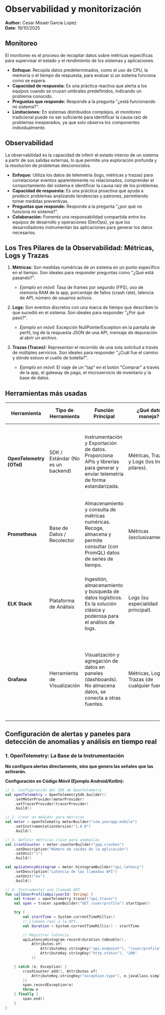 # Observabilidad y monitorización

**Author:** Cesar Misael García Lopez  
**Date:** 16/10/2025

## Monitoreo

El monitoreo es el proceso de recopilar datos sobre métricas específicas para supervisar el estado y el rendimiento de los sistemas y aplicaciones.

- **Enfoque:** Recopila datos predeterminados, como el uso de CPU, la memoria o el tiempo de respuesta, para evaluar si un sistema funciona como se espera.
- **Capacidad de respuesta:** Es una práctica reactiva que alerta a los equipos cuando se cruzan umbrales predefinidos, indicando un problema conocido.
- **Preguntas que responde:** Responde a la pregunta "¿está funcionando mi sistema?".
- **Limitaciones:** En sistemas distribuidos complejos, el monitoreo tradicional puede no ser suficiente para identificar la causa raíz de problemas inesperados, ya que solo observa los componentes individualmente.

## Observabilidad

La observabilidad es la capacidad de inferir el estado interno de un sistema a partir de sus salidas externas, lo que permite una exploración profunda y la resolución de problemas desconocidos.

- **Enfoque:** Utiliza los datos de telemetría (logs, métricas y trazas) para correlacionar eventos aparentemente no relacionados, comprender el comportamiento del sistema e identificar la causa raíz de los problemas.
- **Capacidad de respuesta:** Es una práctica proactiva que ayuda a predecir problemas analizando tendencias y patrones, permitiendo tomar medidas preventivas.
- **Preguntas que responde:** Responde a la pregunta "¿por qué no funciona mi sistema?".
- **Colaboración:** Fomenta una responsabilidad compartida entre los equipos de desarrollo y operaciones (DevOps), ya que los desarrolladores instrumentan las aplicaciones para generar los datos necesarios.

## Los Tres Pilares de la Observabilidad: Métricas, Logs y Trazas

1. **Métricas:** Son medidas numéricas de un sistema en un punto específico en el tiempo. Son ideales para responder preguntas como "¿Qué está pasando?".
   - _Ejemplo en móvil:_ Tasa de frames por segundo (FPS), uso de memoria RAM de la app, porcentaje de fallos (crash rate), latencia de API, número de usuarios activos.

2. **Logs:** Son eventos discretos con una marca de tiempo que describen lo que sucedió en el sistema. Son ideales para responder "¿Por qué pasó?".
   - _Ejemplo en móvil:_ Excepción NullPointerException en la pantalla de perfil, log de la respuesta JSON de una API, mensaje de depuración al abrir un archivo.

3. **Trazas (Traces):** Representan el recorrido de una sola solicitud a través de múltiples servicios. Son ideales para responder "¿Cuál fue el camino y dónde estuvo el cuello de botella?".
   - _Ejemplo en móvil:_ El viaje de un "tap" en el botón "Comprar" a través de la app, el gateway de pago, el microservicio de inventario y la base de datos.

## Herramientas más usadas

| Herramienta              | Tipo de Herramienta               | Función Principal                                                                                                             | ¿Qué dato maneja?                             | Rol en el Ecosistema Móvil                                                                                                                          | Ejemplo de Uso en Móvil                                                                                                                        |
| ------------------------ | --------------------------------- | ----------------------------------------------------------------------------------------------------------------------------- | --------------------------------------------- | --------------------------------------------------------------------------------------------------------------------------------------------------- | ---------------------------------------------------------------------------------------------------------------------------------------------- |
| **OpenTelemetry (OTel)** | SDK / Estándar (No es un backend) | Instrumentación y Exportación de datos. Proporciona APIs y librerías para generar y enviar telemetría de forma estandarizada. | Métricas, Trazas y Logs (los tres pilares).   | Se integra directamente en el código de la app móvil para recolectar datos de forma unificada. Es el "cómo" se recoge la data.                      | Instrumentar una solicitud de red para medir su latencia y crear una traza de la transacción "Abrir Perfil de Usuario".                        |
| **Prometheus**           | Base de Datos / Recolector        | Almacenamiento y consulta de métricas numéricas. Recoge, almacena y permite consultar (con PromQL) datos de series de tiempo. | Métricas (exclusivamente).                    | Recibe las métricas exportadas por el Collector de OTel (ej: tasa de crashes, uso de memoria, latencia de API).                                     | Almacenar la métrica `app_crash_total` para calcular la tasa de fallos y trigger de alertas.                                                   |
| **ELK Stack**            | Plataforma de Análisis            | Ingestión, almacenamiento y búsqueda de datos logísticos. Es la solución clásica y poderosa para el análisis de logs.         | Logs (su especialidad principal).             | Recibe los logs estructurados (ej. errores, excepciones, eventos de negocio) exportados por el Collector de OTel.                                   | Buscar todos los logs que contengan "NullPointerException" en la versión 2.1.0 de la app para priorizar un hotfix.                             |
| **Grafana**              | Herramienta de Visualización      | Visualización y agregación de datos en paneles (dashboards). No almacena datos, se conecta a otras fuentes.                   | Métricas, Logs, Trazas (de cualquier fuente). | Une todo. Crea paneles unificados conectándose a Prometheus (métricas), ELK (logs) y otros backends para dar una visión 360º de la salud de la app. | Mostrar en un solo panel: tasa de crashes (de Prometheus), logs de error recientes (de Elasticsearch) y latencia del servicio (de Prometheus). |

## Configuración de alertas y paneles para detección de anomalías y análisis en tiempo real

### 1. OpenTelemetry: La Base de la Instrumentación

**No configura alertas directamente, sino que genera las señales que las activarán.**

**Configuración en Código Móvil (Ejemplo Android/Kotlin):**

```kotlin
// 1. Configuración del SDK de OpenTelemetry
val openTelemetry = OpenTelemetrySdk.builder()
    .setMeterProvider(meterProvider)
    .setTracerProvider(tracerProvider)
    .build()

// 2. Crear un medidor para métricas
val meter = openTelemetry.meterBuilder("com.yourapp.mobile")
    .setInstrumentationVersion("1.0.0")
    .build()

// 3. Definir métricas clave para anomalías
val crashCounter = meter.counterBuilder("app.crashes")
    .setDescription("Número de caídas de la aplicación")
    .setUnit("1")
    .build()

val apiLatencyHistogram = meter.histogramBuilder("api.latency")
    .setDescription("Latencia de las llamadas API")
    .setUnit("ms")
    .build()

// 4. Instrumentar una llamada API
fun callUserProfileApi(userId: String) {
    val tracer = openTelemetry.tracer("api_tracer")
    val span = tracer.spanBuilder("GET /user/profile").startSpan()

    try {
        val startTime = System.currentTimeMillis()
        // Llamada real a la API...
        val duration = System.currentTimeMillis() - startTime

        // Registrar latencia
        apiLatencyHistogram.record(duration.toDouble(),
            Attributes.of(
                AttributeKey.stringKey("api.endpoint"), "/user/profile",
                AttributeKey.stringKey("http.status"), "200"
            ))

    } catch (e: Exception) {
        crashCounter.add(1, Attributes.of(
            AttributeKey.stringKey("exception.type"), e.javaClass.simpleName
        ))
        span.recordException(e)
        throw e
    } finally {
        span.end()
    }
}
```
